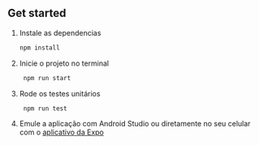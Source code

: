 ## Get started

1. Instale as dependencias

   ```bash
   npm install
   ```

2. Inicie o projeto no terminal

   ```bash
    npm run start
   ```

3. Rode os testes unitários

   ```bash
    npm run test
   ```

4. Emule a aplicação com Android Studio ou diretamente no seu celular com o [aplicativo da Expo](https://play.google.com/store/apps/details?id=host.exp.exponent&hl=pt_BR) 
